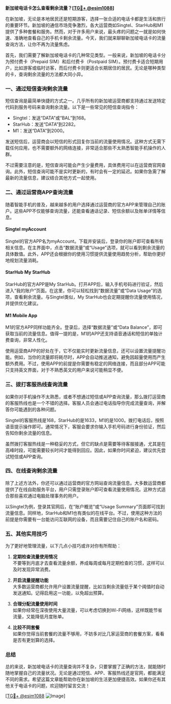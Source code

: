 **新加坡电话卡怎么查看剩余流量？[[TG💪+ @esim1088](https://t.me/s/esim1088)]**

在新加坡，无论是本地居民还是短期游客，选择一张合适的电话卡都是生活和旅行的重要环节。新加坡的通信市场竞争激烈，各大运营商如Singtel、StarHub和M1提供了多种套餐和服务。然而，对于许多用户来说，最头疼的问题之一就是如何快速、准确地查看自己的手机卡剩余流量。今天，我们就来聊聊新加坡电话卡的流量查询方法，让你不再为流量焦虑。

首先，我们需要了解新加坡电话卡的几种常见类型。一般来说，新加坡的电话卡分为预付费卡（Prepaid SIM）和后付费卡（Postpaid SIM）。预付费卡适合短期用户，比如游客或临时访客，而后付费卡则更适合长期居住的居民。无论是哪种类型的卡，查询剩余流量的方法都大同小异。

### **一、通过短信查询剩余流量**

短信查询是最简单快捷的方式之一。几乎所有的新加坡运营商都支持通过发送特定代码到服务号码来查询剩余流量。以下是一些常见的短信查询指令：

- Singtel：发送“DATA”或“BAL”到168。
- StarHub：发送“DATA”到2282。
- M1：发送“DATA”到2000。

发送短信后，运营商会以短信的形式回复你当前的流量使用情况。这种方式无需下载任何应用，也不需要额外的网络连接，非常适合那些不太熟悉智能手机操作的人群。

不过需要注意的是，短信查询可能会产生少量费用，具体费用可以在运营商官网查询。此外，短信查询可能不是实时更新的，有时会有一定的延迟。如果你急需了解最新的流量信息，建议结合其他方式一起使用。

### **二、通过运营商APP查询流量**

随着智能手机的普及，越来越多的用户选择通过运营商的官方APP来管理自己的账户。这些APP不仅能够查询流量，还能查看通话记录、短信余额以及账单详情等信息。

#### **Singtel myAccount**
Singtel的官方APP名为myAccount。下载并安装后，登录你的账户即可查看所有相关信息。在主界面中，点击“数据流量”或“Usage”选项，就可以看到剩余流量的具体数值。此外，APP还会根据你的使用习惯提供流量使用趋势分析，帮助你更好地规划流量消耗。

#### **StarHub My StarHub**
StarHub的官方APP是My StarHub。打开APP后，输入手机号码进行验证，然后进入“我的账户”页面。在这里，你可以轻松找到“数据流量”或“Data Usage”的选项，查看剩余流量。与Singtel类似，My StarHub也会定期提醒你流量使用情况，并提供优化建议。

#### **M1 Mobile App**
M1的官方APP同样功能齐全。登录后，选择“数据流量”或“Data Balance”，即可获取当前的流量信息。值得一提的是，M1的APP还支持语音通话和短信的单独计费查询，非常人性化。

使用运营商APP的好处在于，它不仅能实时更新流量信息，还可以设置流量提醒功能。例如，当你的流量即将耗尽时，APP会自动推送通知，避免因超量使用而产生额外费用。不过，使用APP的前提是你需要有稳定的网络连接，而且部分APP可能只支持英文界面，对于不熟悉英文的用户来说可能稍显不便。

### **三、拨打客服热线查询流量**

如果你对手机操作不太熟悉，或者不想通过短信或APP查询流量，那么拨打运营商的客服热线也是一个不错的选择。客服人员会通过电话指导你完成流量查询，并解答你可能遇到的各种问题。

Singtel的客服热线是168，StarHub的是1633，M1的是1000。拨打电话后，按照语音提示操作即可。通常情况下，客服会要求你输入手机号码进行身份验证，然后告知你剩余流量的信息。

虽然拨打客服热线是一种稳妥的方式，但它的缺点是需要等待客服接通，尤其是在高峰时段，可能需要较长时间才能得到回应。因此，如果你时间紧迫，建议优先尝试短信或APP查询。

### **四、在线查询剩余流量**

除了上述方法外，你还可以通过运营商的官方网站查询流量信息。大多数运营商都提供了在线自助服务平台，用户只需登录账户即可查看流量使用情况。这种方式适合那些喜欢通过电脑处理事务的用户。

以Singtel为例，登录其官网后，在“账户概览”或“Usage Summary”页面即可找到流量信息。同样地，StarHub和M1也有类似的在线平台。不过，使用这种方法的前提是你需要有一台能访问互联网的设备，而且需要记住自己的账户名和密码。

### **五、其他实用技巧**

为了更好地管理流量，以下几点小技巧或许对你有所帮助：

1. **定期检查流量使用情况**  
   不要等到月底才去查看流量余额，养成每周或每月定期检查的习惯，这样可以及时发现异常消费。

2. **开启流量提醒功能**  
   大多数运营商都允许用户设置流量提醒，比如当剩余流量低于某个阈值时自动发送通知。记得启用这一功能，以免超出预算。

3. **合理分配流量使用时间**  
   如果你经常在深夜使用大量流量，可以考虑切换到Wi-Fi网络，这样既能节省流量，又能降低月度账单。

4. **比较不同套餐**  
   如果你觉得当前套餐的流量不够用，不妨多对比几家运营商的套餐方案，看看是否有更划算的选择。

### **总结**

总的来说，新加坡电话卡的流量查询并不复杂，只要掌握了正确的方法，就能随时随地掌握自己的流量状况。无论是通过短信、APP、客服热线还是官网，都能满足不同的需求。希望这篇文章能帮助你在新加坡的生活更加便捷高效。如果你还有其他关于电话卡的问题，欢迎随时留言交流！

[[TG💪+ @esim1088](https://t.me/s/esim1088) ![Image](https://i.postimg.cc/4NQfJmqS/Snipaste-2025-05-13-00-14-12.png)]